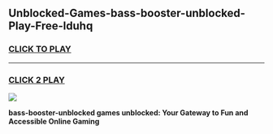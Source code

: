 
## Unblocked-Games-bass-booster-unblocked-Play-Free-lduhq
<h3>
<a href="https://premium76.site?title=bass-booster-unblocked&ref=21A">CLICK TO PLAY</a></h3>
<hr>

<h3>
<a href="https://premium76.site?title=bass-booster-unblocked&ref=21A">CLICK 2 PLAY</a>
  
</h3>

<a href="https://premium76.site?title=bass-booster-unblocked&ref=21A"><img src="https://clearcache.store/games.png"></a>


**bass-booster-unblocked games unblocked: Your Gateway to Fun and Accessible Online Gaming**
